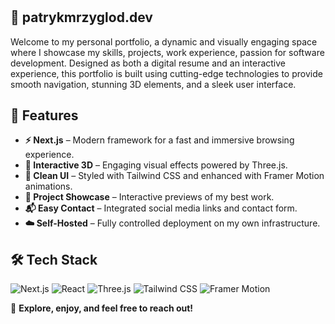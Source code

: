 # 

## 📌 patrykmrzyglod.dev
Welcome to my personal portfolio, a dynamic and visually engaging space where I showcase my skills, projects, work experience, passion for software development. Designed as both a digital resume and an interactive experience, this portfolio is built using cutting-edge technologies to provide smooth navigation, stunning 3D elements, and a sleek user interface.

## 🚀 Features

- **⚡ Next.js** – Modern framework for a fast and immersive browsing experience.
- **🎨 Interactive 3D** – Engaging visual effects powered by Three.js.
- **💎 Clean UI** – Styled with Tailwind CSS and enhanced with Framer Motion animations.
- **📂 Project Showcase** – Interactive previews of my best work.
- **📬 Easy Contact** – Integrated social media links and contact form.
- **☁️ Self-Hosted** – Fully controlled deployment on my own infrastructure.

## 🛠 Tech Stack

![Next.js](https://img.shields.io/badge/Next.js-black?style=for-the-badge&logo=next.js&logoColor=white)
![React](https://img.shields.io/badge/React-gray?style=for-the-badge&logo=react&logoColor=61DAFB)
![Three.js](https://img.shields.io/badge/Three.js-000000?style=for-the-badge&logo=three.js&logoColor=white)
![Tailwind CSS](https://img.shields.io/badge/Tailwind%20CSS-0F172A?style=for-the-badge&logo=tailwind-css&logoColor=white)
![Framer Motion](https://img.shields.io/badge/Framer%20Motion-0055FF?style=for-the-badge&logo=framer&logoColor=white)

🚀 **Explore, enjoy, and feel free to reach out!**
